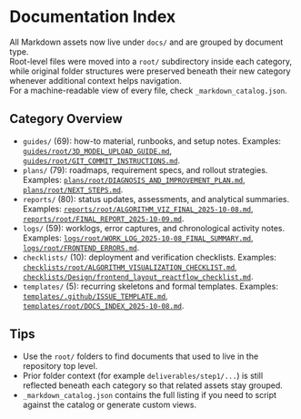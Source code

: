 # Documentation Index

All Markdown assets now live under `docs/` and are grouped by document type.  
Root-level files were moved into a `root/` subdirectory inside each category, while original folder structures were preserved beneath their new category whenever additional context helps navigation.  
For a machine-readable view of every file, check `_markdown_catalog.json`.

## Category Overview
- `guides/` (69): how-to material, runbooks, and setup notes. Examples: [`guides/root/3D_MODEL_UPLOAD_GUIDE.md`](guides/root/3D_MODEL_UPLOAD_GUIDE.md), [`guides/root/GIT_COMMIT_INSTRUCTIONS.md`](guides/root/GIT_COMMIT_INSTRUCTIONS.md).
- `plans/` (79): roadmaps, requirement specs, and rollout strategies. Examples: [`plans/root/DIAGNOSIS_AND_IMPROVEMENT_PLAN.md`](plans/root/DIAGNOSIS_AND_IMPROVEMENT_PLAN.md), [`plans/root/NEXT_STEPS.md`](plans/root/NEXT_STEPS.md).
- `reports/` (80): status updates, assessments, and analytical summaries. Examples: [`reports/root/ALGORITHM_VIZ_FINAL_2025-10-08.md`](reports/root/ALGORITHM_VIZ_FINAL_2025-10-08.md), [`reports/root/FINAL_REPORT_2025-10-09.md`](reports/root/FINAL_REPORT_2025-10-09.md).
- `logs/` (59): worklogs, error captures, and chronological activity notes. Examples: [`logs/root/WORK_LOG_2025-10-08_FINAL_SUMMARY.md`](logs/root/WORK_LOG_2025-10-08_FINAL_SUMMARY.md), [`logs/root/FRONTEND_ERRORS.md`](logs/root/FRONTEND_ERRORS.md).
- `checklists/` (10): deployment and verification checklists. Examples: [`checklists/root/ALGORITHM_VISUALIZATION_CHECKLIST.md`](checklists/root/ALGORITHM_VISUALIZATION_CHECKLIST.md), [`checklists/Design/frontend_layout_reactflow_checklist.md`](checklists/Design/frontend_layout_reactflow_checklist.md).
- `templates/` (5): recurring skeletons and formal templates. Examples: [`templates/.github/ISSUE_TEMPLATE.md`](templates/.github/ISSUE_TEMPLATE.md), [`templates/root/DOCS_INDEX_2025-10-08.md`](templates/root/DOCS_INDEX_2025-10-08.md).

## Tips
- Use the `root/` folders to find documents that used to live in the repository top level.
- Prior folder context (for example `deliverables/step1/...`) is still reflected beneath each category so that related assets stay grouped.
- `_markdown_catalog.json` contains the full listing if you need to script against the catalog or generate custom views.
